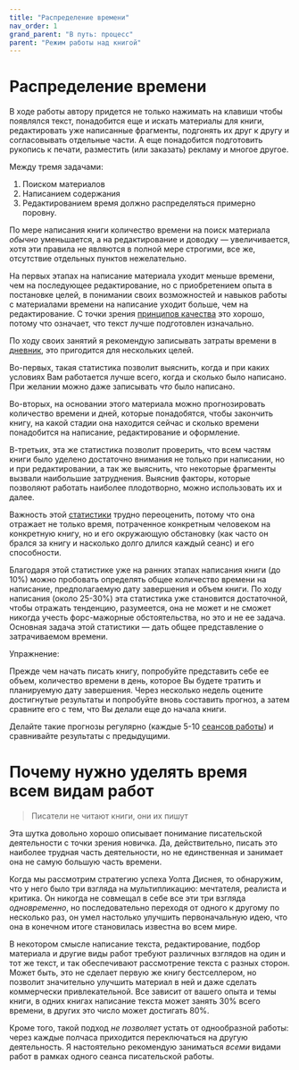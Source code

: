 ```yaml
---
title: "Распределение времени"
nav_order: 1
grand_parent: "В путь: процесс"
parent: "Режим работы над книгой"
---
```


# Распределение времени

В ходе работы автору придется не только нажимать на клавиши чтобы
появлялся текст, понадобится еще и искать материалы для книги,
редактировать уже написанные фрагменты, подгонять их друг к другу и
согласовывать отдельные части.  А еще понадобится подготовить рукопись
к печати, разместить (или заказать) рекламу и многое другое.

Между тремя задачами:
1. Поиском материалов
2. Написанием содержания
3. Редактированием
время должно распределяться примерно поровну.

По мере написания книги количество времени на поиск материала
*обычно* уменьшается, а на редактирование и доводку — увеличивается,
хотя эти правила не являются в полной мере строгими, все же,
отсутствие отдельных пунктов нежелательно.

На первых этапах на написание материала уходит меньше времени, чем на
последующее редактирование, но с приобретением опыта в постановке
целей, в понимании своих возможностей и навыков работы с материалами
времени на написание уходит больше, чем на редактирование.  С точки
зрения [принципов качества](FIXME:quality-management.md) это хорошо, потому
что означает, что текст лучше подготовлен изначально.

По ходу своих занятий я рекомендую записывать затраты времени в
[дневник](FIXME:diary.md), это пригодится для нескольких целей.

Во-первых, такая статистика позволит выяснить, когда и при каких
условиях Вам работается лучше всего, когда и сколько было написано.
При желании можно даже записывать *что* было написано.

Во-вторых, на основании этого материала можно прогнозировать
количество времени и дней, которые понадобятся, чтобы закончить
книгу, на какой стадии она находится сейчас и сколько времени
понадобится на написание, редактирование и оформление.

В-третьих, эта же статистика позволит проверить, что всем частям книги
было уделено достаточно внимания не только при написании, но и при
редактировании, а так же выяснить, что некоторые фрагменты вызвали
наибольшие затруднения.  Выяснив факторы, которые позволяют работать
наиболее плодотворно, можно использовать их и далее.

Важность этой [статистики](FIXME) трудно переоценить, потому что она отражает
не только время, потраченное конкретным человеком на конкретную книгу,
но и его окружающую обстановку (как часто он брался за книгу и
насколько долго длился каждый сеанс) и его способности.

Благодаря этой статистике уже на ранних этапах написания книги (до
10%) можно пробовать определять общее количество времени на написание,
предполагаемую дату завершения и объем книги.  По ходу написания
(около 25-30%) эта статистика уже становится достаточной, чтобы
отражать тенденцию, разумеется, она не может и не сможет никогда
учесть форс-мажорные обстоятельства, но это и не ее задача.  Основная
задача этой статистики — дать общее представление о затрачиваемом
времени.

Упражнение:

Прежде чем начать писать книгу, попробуйте представить себе ее объем,
количество времени в день, которое Вы будете тратить и планируемую
дату завершения.  Через несколько недель оцените достигнутые
результаты и попробуйте вновь составить прогноз, а затем сравните его
с тем, что Вы делали еще до начала книги.

Делайте такие прогнозы регулярно (каждые 5-10 [сеансов
работы](FIXME:writing-session.md)) и сравнивайте результаты с предыдущими.


# Почему нужно уделять время всем видам работ

> Писатели не читают книги, они их пишут

Эта шутка довольно хорошо описывает понимание писательской
деятельности с точки зрения новичка.  Да, действительно, писать это
наиболее трудная часть деятельности, но не единственная и занимает она
не самую большую часть времени.

Когда мы рассмотрим стратегию успеха Уолта Диснея, то обнаружим, что у
него было три взгляда на мультипликацию: мечтателя, реалиста и
критика.  Он никогда не совмещал в себе все эти три взгляда
*одновременно*, но последовательно переходя от одного к другому по
несколько раз, он умел настолько улучшить первоначальную идею, что она
в конечном итоге становилась известна во всем мире.

В некотором смысле написание текста, редактирование, подбор материала
и другие виды работ требуют различных взглядов на один и тот же текст,
и так обеспечивают рассмотрение текста с разных сторон.  Может быть,
это не сделает первую же книгу бестселлером, но позволит значительно
улучшить материал в ней и даже сделать коммерчески привлекательной.
Все зависит от вашего опыта и темы книги, в одних книгах написание
текста может занять 30% всего времени, в других это число может
достигать 80%.

Кроме того, такой подход *не позволяет* устать от однообразной работы:
через каждые полчаса приходится переключаться на другую деятельность.
Я настоятельно рекомендую заниматься *всеми* видами работ в рамках
одного сеанса писательской работы.
